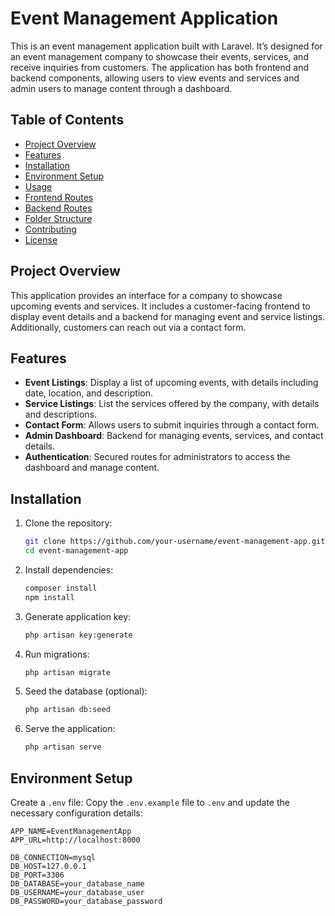 # Event Management Application

This is an event management application built with Laravel. It’s designed for an event management company to showcase their events, services, and receive inquiries from customers. The application has both frontend and backend components, allowing users to view events and services and admin users to manage content through a dashboard.

## Table of Contents
- [Project Overview](#project-overview)
- [Features](#features)
- [Installation](#installation)
- [Environment Setup](#environment-setup)
- [Usage](#usage)
- [Frontend Routes](#frontend-routes)
- [Backend Routes](#backend-routes)
- [Folder Structure](#folder-structure)
- [Contributing](#contributing)
- [License](#license)

## Project Overview

This application provides an interface for a company to showcase upcoming events and services. It includes a customer-facing frontend to display event details and a backend for managing event and service listings. Additionally, customers can reach out via a contact form.

## Features
- **Event Listings**: Display a list of upcoming events, with details including date, location, and description.
- **Service Listings**: List the services offered by the company, with details and descriptions.
- **Contact Form**: Allows users to submit inquiries through a contact form.
- **Admin Dashboard**: Backend for managing events, services, and contact details.
- **Authentication**: Secured routes for administrators to access the dashboard and manage content.

## Installation

1. Clone the repository:
    ```bash
    git clone https://github.com/your-username/event-management-app.git
    cd event-management-app
    ```

2. Install dependencies:
    ```bash
    composer install
    npm install
    ```

3. Generate application key:
    ```bash
    php artisan key:generate
    ```

4. Run migrations:
    ```bash
    php artisan migrate
    ```

5. Seed the database (optional):
    ```bash
    php artisan db:seed
    ```

6. Serve the application:
    ```bash
    php artisan serve
    ```

## Environment Setup

Create a `.env` file: Copy the `.env.example` file to `.env` and update the necessary configuration details:

```plaintext
APP_NAME=EventManagementApp
APP_URL=http://localhost:8000

DB_CONNECTION=mysql
DB_HOST=127.0.0.1
DB_PORT=3306
DB_DATABASE=your_database_name
DB_USERNAME=your_database_user
DB_PASSWORD=your_database_password
